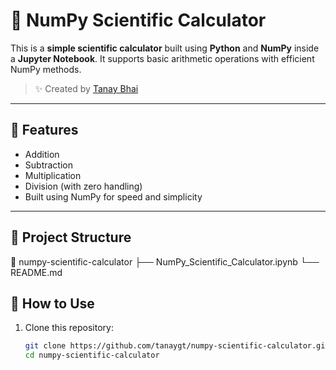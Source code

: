 # 🔢 NumPy Scientific Calculator

This is a **simple scientific calculator** built using **Python** and **NumPy** inside a **Jupyter Notebook**. It supports basic arithmetic operations with efficient NumPy methods.

> ✨ Created by [Tanay Bhai](https://github.com/tanaygt)

---

## 📌 Features

- Addition
- Subtraction
- Multiplication
- Division (with zero handling)
- Built using NumPy for speed and simplicity

---

## 📂 Project Structure
📁 numpy-scientific-calculator
├── NumPy_Scientific_Calculator.ipynb
└── README.md

## 🚀 How to Use

1. Clone this repository:
   ```bash
   git clone https://github.com/tanaygt/numpy-scientific-calculator.git
   cd numpy-scientific-calculator

